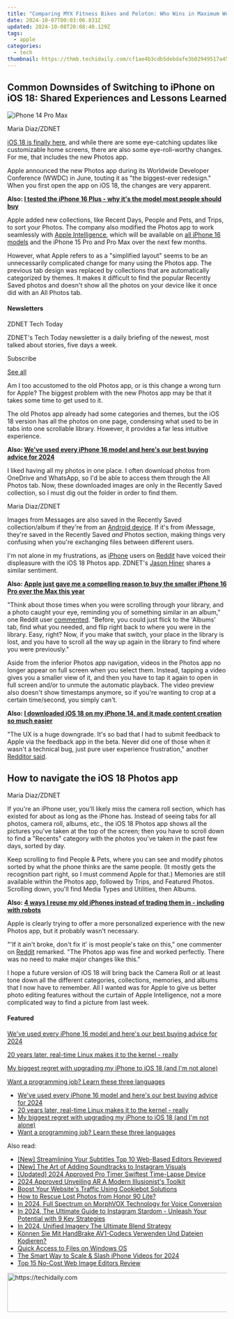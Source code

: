 ```yaml
---
title: "Comparing MYX Fitness Bikes and Peloton: Who Wins in Maximum Weight Capacity? The Hidden Limitations Revealed!"
date: 2024-10-07T00:03:06.831Z
updated: 2024-10-08T20:08:40.129Z
tags:
  - apple
categories:
  - tech
thumbnail: https://thmb.techidaily.com/cf1ae4b3cdb5debdafe3b02949517a45048f6142dd7f5f842e985181e8a620c0.jpg
---
```


## Common Downsides of Switching to iPhone on iOS 18: Shared Experiences and Lessons Learned

![iPhone 14 Pro Max](https://www.zdnet.com/a/img/resize/fdd4d198c81008ca787cad3e369168a3bb7d9b19/2024/09/17/14454a98-f7e5-4d5e-ada7-08bd016aeacf/2.jpg?auto=webp&width=1280)

Maria Diaz/ZDNET

[iOS 18 is finally here](https://www.zdnet.com/article/ios-18-is-officially-available-for-iphone-heres-how-to-download-it-and-which-models-support-it/), and while there are some eye-catching updates like customizable home screens, there are also some eye-roll-worthy changes. For me, that includes the new Photos app.

Apple announced the new Photos app during its Worldwide Developer Conference (WWDC) in June, touting it as "the biggest-ever redesign." When you first open the app on iOS 18, the changes are very apparent. 

**Also: [I tested the iPhone 16 Plus - why it's the model most people should buy](https://www.zdnet.com/article/iphone-16-plus-review/)**

Apple added new collections, like Recent Days, People and Pets, and Trips, to sort your Photos. The company also modified the Photos app to work seamlessly with [Apple Intelligence](https://www.zdnet.com/article/what-is-apple-intelligence-everything-to-know-about-ai-features-coming-to-iphones-macs-and-ipads/), which will be available on [all iPhone 16 models](https://www.zdnet.com/article/every-iphone-16-model-compared-should-you-buy-the-standard-plus-pro-or-max/) and the iPhone 15 Pro and Pro Max over the next few months.

However, what Apple refers to as a "simplified layout" seems to be an unnecessarily complicated change for many using the Photos app. The previous tab design was replaced by collections that are automatically categorized by themes. It makes it difficult to find the popular Recently Saved photos and doesn't show all the photos on your device like it once did with an All Photos tab. 

#### Newsletters

ZDNET Tech Today

ZDNET's Tech Today newsletter is a daily briefing of the newest, most talked about stories, five days a week.

 Subscribe

[See all](https://www.zdnet.com/newsletters/)

Am I too accustomed to the old Photos app, or is this change a wrong turn for Apple? The biggest problem with the new Photos app may be that it takes some time to get used to it. 

The old Photos app already had some categories and themes, but the iOS 18 version has all the photos on one page, condensing what used to be in tabs into one scrollable library. However, it provides a far less intuitive experience.

**Also: [We've used every iPhone 16 model and here's our best buying advice for 2024](https://www.zdnet.com/article/iphone-16-pro-max-buying-advice-2024/)**

I liked having all my photos in one place. I often download photos from OneDrive and WhatsApp, so I'd be able to access them through the All Photos tab. Now, these downloaded images are only in the Recently Saved collection, so I must dig out the folder in order to find them.

Maria Diaz/ZDNET

Images from Messages are also saved in the Recently Saved collection/album if they're from an [Android device](https://www.zdnet.com/article/best-android-phone/). If it's from iMessage, they're saved in the Recently Saved _and_ Photos section, making things very confusing when you're exchanging files between different users.

I'm not alone in my frustrations, as [iPhone](https://www.zdnet.com/article/best-iphone/) users on [Reddit](https://www.reddit.com/r/ios/comments/1dd4y2z/ios%5F18%5Fphotos%5Fapp%5Fredesign%5Fis%5Fquite%5Fbad/) have voiced their displeasure with the iOS 18 Photos app. ZDNET's [Jason Hiner](https://www.zdnet.com/meet-the-team/jason-hiner/) shares a similar sentiment.

**Also: [Apple just gave me a compelling reason to buy the smaller iPhone 16 Pro over the Max this year](https://www.zdnet.com/article/apple-just-gave-me-a-compelling-reason-to-buy-the-smaller-iphone-16-pro-over-the-max-this-year/)**

"Think about those times when you were scrolling through your library, and a photo caught your eye, reminding you of something similar in an album," one Reddit user [commented](https://www.reddit.com/r/ios/comments/1fifzbr/the%5Fworst%5Fchange%5Fin%5Fios%5F18%5Felimination%5Fof/). "Before, you could just flick to the 'Albums' tab, find what you needed, and flip right back to where you were in the library. Easy, right? Now, if you make that switch, your place in the library is lost, and you have to scroll all the way up again in the library to find where you were previously."

Aside from the inferior Photos app navigation, videos in the Photos app no longer appear on full screen when you select them. Instead, tapping a video gives you a smaller view of it, and then you have to tap it again to open in full screen and/or to unmute the automatic playback. The video preview also doesn't show timestamps anymore, so if you're wanting to crop at a certain time/second, you simply can't.

**Also: [I downloaded iOS 18 on my iPhone 14, and it made content creation so much easier](https://www.zdnet.com/article/i-downloaded-ios-18-on-my-iphone-14-and-it-made-content-creation-so-much-easier/)**

"The UX is a huge downgrade. It's so bad that I had to submit feedback to Apple via the feedback app in the beta. Never did one of those when it wasn't a technical bug, just pure user experience frustration," another [Redditor said](https://www.reddit.com/r/apple/comments/1e2jtq5/comment/ld1wsjg/?utm%5Fsource=share&utm%5Fmedium=web3x&utm%5Fname=web3xcss&utm%5Fterm=1&utm%5Fcontent=share%5Fbutton).

## How to navigate the iOS 18 Photos app

Maria Diaz/ZDNET

If you're an iPhone user, you'll likely miss the camera roll section, which has existed for about as long as the iPhone has. Instead of seeing tabs for all photos, camera roll, albums, etc., the iOS 18 Photos app shows all the pictures you've taken at the top of the screen; then you have to scroll down to find a "Recents" category with the photos you've taken in the past few days, sorted by day. 

Keep scrolling to find People & Pets, where you can see and modify photos sorted by what the phone thinks are the same people. (It mostly gets the recognition part right, so I must commend Apple for that.) Memories are still available within the Photos app, followed by Trips, and Featured Photos. Scrolling down, you'll find Media Types and Utilities, then Albums. 

**Also: [4 ways I reuse my old iPhones instead of trading them in - including with robots](https://www.zdnet.com/article/4-ways-i-reuse-my-old-iphones-instead-of-trading-them-in-including-with-robots/)**

Apple is clearly trying to offer a more personalized experience with the new Photos app, but it probably wasn't necessary.

"'If it ain't broke, don't fix it' is most people's take on this," one commenter on [Reddit](https://www.reddit.com/r/ios/comments/1fiv1l7/comment/lnjtyv7/?utm%5Fsource=share&utm%5Fmedium=web3x&utm%5Fname=web3xcss&utm%5Fterm=1&utm%5Fcontent=share%5Fbutton) remarked. "The Photos app was fine and worked perfectly. There was no need to make major changes like this."

I hope a future version of iOS 18 will bring back the Camera Roll or at least tone down all the different categories, collections, memories, and albums that I now have to remember. All I wanted was for Apple to give us better photo editing features without the curtain of Apple Intelligence, not a more complicated way to find a picture from last week.

#### Featured

[We've used every iPhone 16 model and here's our best buying advice for 2024](https://www.zdnet.com/article/iphone-16-pro-max-buying-advice-2024/ "We've used every iPhone 16 model and here's our best buying advice for 2024")

[20 years later, real-time Linux makes it to the kernel - really](https://www.zdnet.com/article/20-years-later-real-time-linux-makes-it-to-the-kernel-really/ "20 years later, real-time Linux makes it to the kernel - really")

[My biggest regret with upgrading my iPhone to iOS 18 (and I'm not alone)](https://www.zdnet.com/article/my-biggest-regret-with-upgrading-my-iphone-to-ios-18-and-im-not-alone/ "My biggest regret with upgrading my iPhone to iOS 18 (and I'm not alone)")

[Want a programming job? Learn these three languages](https://www.zdnet.com/article/want-a-programming-job-learn-these-three-languages/ "Want a programming job? Learn these three languages")

* [We've used every iPhone 16 model and here's our best buying advice for 2024](https://www.zdnet.com/article/iphone-16-pro-max-buying-advice-2024/ "We've used every iPhone 16 model and here's our best buying advice for 2024")
* [20 years later, real-time Linux makes it to the kernel - really](https://www.zdnet.com/article/20-years-later-real-time-linux-makes-it-to-the-kernel-really/ "20 years later, real-time Linux makes it to the kernel - really")
* [My biggest regret with upgrading my iPhone to iOS 18 (and I'm not alone)](https://www.zdnet.com/article/my-biggest-regret-with-upgrading-my-iphone-to-ios-18-and-im-not-alone/ "My biggest regret with upgrading my iPhone to iOS 18 (and I'm not alone)")
* [Want a programming job? Learn these three languages](https://www.zdnet.com/article/want-a-programming-job-learn-these-three-languages/ "Want a programming job? Learn these three languages")

<ins class="adsbygoogle"
     style="display:block"
     data-ad-format="autorelaxed"
     data-ad-client="ca-pub-7571918770474297"
     data-ad-slot="1223367746"></ins>

<ins class="adsbygoogle"
     style="display:block"
     data-ad-client="ca-pub-7571918770474297"
     data-ad-slot="8358498916"
     data-ad-format="auto"
     data-full-width-responsive="true"></ins>

<span class="atpl-alsoreadstyle">Also read:</span>
<div><ul>
<li><a href="https://some-tips.techidaily.com/new-streamlining-your-subtitles-top-10-web-based-editors-reviewed/"><u>[New] Streamlining Your Subtitles Top 10 Web-Based Editors Reviewed</u></a></li>
<li><a href="https://some-tips.techidaily.com/new-the-art-of-adding-soundtracks-to-instagram-visuals/"><u>[New] The Art of Adding Soundtracks to Instagram Visuals</u></a></li>
<li><a href="https://video-screen-grab.techidaily.com/updated-2024-approved-pro-timer-swiftest-time-lapse-device/"><u>[Updated] 2024 Approved Pro Timer Swiftest Time-Lapse Device</u></a></li>
<li><a href="https://some-tips.techidaily.com/2024-approved-unveiling-ar-a-modern-illusionists-toolkit/"><u>2024 Approved Unveiling AR A Modern Illusionist's Toolkit</u></a></li>
<li><a href="https://data-safeguard.techidaily.com/boost-your-websites-traffic-using-cookiebot-solutions/"><u>Boost Your Website's Traffic Using Cookiebot Solutions</u></a></li>
<li><a href="https://blog-min.techidaily.com/how-to-rescue-lost-photos-from-honor-90-lite-by-fonelab-android-recover-photos/"><u>How to Rescue Lost Photos from Honor 90 Lite?</u></a></li>
<li><a href="https://article-tips.techidaily.com/in-2024-full-spectrum-on-morphvox-technology-for-voice-conversion/"><u>In 2024, Full Spectrum on MorphVOX Technology for Voice Conversion</u></a></li>
<li><a href="https://some-tips.techidaily.com/in-2024-the-ultimate-guide-to-instagram-stardom-unleash-your-potential-with-9-key-strategies/"><u>In 2024, The Ultimate Guide to Instagram Stardom - Unleash Your Potential with 9 Key Strategies</u></a></li>
<li><a href="https://some-tips.techidaily.com/in-2024-unified-imagery-the-ultimate-blend-strategy/"><u>In 2024, Unified Imagery The Ultimate Blend Strategy</u></a></li>
<li><a href="https://some-knowledge.techidaily.com/konnen-sie-mit-handbrake-av1-codecs-verwenden-und-dateien-kodieren/"><u>Können Sie Mit HandBrake AV1-Codecs Verwenden Und Dateien Kodieren?</u></a></li>
<li><a href="https://extra-tips.techidaily.com/quick-access-to-files-on-windows-os/"><u>Quick Access to Files on Windows OS</u></a></li>
<li><a href="https://some-tips.techidaily.com/the-smart-way-to-scale-and-slash-iphone-videos-for-2024/"><u>The Smart Way to Scale & Slash iPhone Videos for 2024</u></a></li>
<li><a href="https://extra-tips.techidaily.com/top-15-no-cost-web-image-editors-review/"><u>Top 15 No-Cost Web Image Editors Review</u></a></li>
</ul></div>

<!-- affiliate ads begin -->
<a href="https://appsumo.8odi.net/c/5597632/2094477/7443" target="_top" id="2094477">
  <img src="//a.impactradius-go.com/display-ad/7443-2094477" border="0" alt="https://techidaily.com" width="728" height="90"/>
</a>
<img height="0" width="0" src="https://appsumo.8odi.net/i/5597632/2094477/7443" style="position:absolute;visibility:hidden;" border="0" />
<!-- affiliate ads end -->

